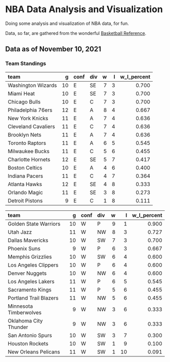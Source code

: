 # NBA Data Analysis and Visualization

Doing some analysis and visualization of NBA data, for fun.

Data, so far, are gathered from the wonderful [Basketball
Reference](https://www.basketball-reference.com/).

## Data as of November 10, 2021

### Team Standings

| team                |  g | conf | div | w | l | w\_l\_percent |
| :------------------ | -: | :--- | :-- | -: | -: | ------------: |
| Washington Wizards  | 10 | E    | SE  | 7 | 3 |         0.700 |
| Miami Heat          | 10 | E    | SE  | 7 | 3 |         0.700 |
| Chicago Bulls       | 10 | E    | C   | 7 | 3 |         0.700 |
| Philadelphia 76ers  | 12 | E    | A   | 8 | 4 |         0.667 |
| New York Knicks     | 11 | E    | A   | 7 | 4 |         0.636 |
| Cleveland Cavaliers | 11 | E    | C   | 7 | 4 |         0.636 |
| Brooklyn Nets       | 11 | E    | A   | 7 | 4 |         0.636 |
| Toronto Raptors     | 11 | E    | A   | 6 | 5 |         0.545 |
| Milwaukee Bucks     | 11 | E    | C   | 5 | 6 |         0.455 |
| Charlotte Hornets   | 12 | E    | SE  | 5 | 7 |         0.417 |
| Boston Celtics      | 10 | E    | A   | 4 | 6 |         0.400 |
| Indiana Pacers      | 11 | E    | C   | 4 | 7 |         0.364 |
| Atlanta Hawks       | 12 | E    | SE  | 4 | 8 |         0.333 |
| Orlando Magic       | 11 | E    | SE  | 3 | 8 |         0.273 |
| Detroit Pistons     |  9 | E    | C   | 1 | 8 |         0.111 |

| team                   |  g | conf | div | w |  l | w\_l\_percent |
| :--------------------- | -: | :--- | :-- | -: | -: | ------------: |
| Golden State Warriors  | 10 | W    | P   | 9 |  1 |         0.900 |
| Utah Jazz              | 11 | W    | NW  | 8 |  3 |         0.727 |
| Dallas Mavericks       | 10 | W    | SW  | 7 |  3 |         0.700 |
| Phoenix Suns           |  9 | W    | P   | 6 |  3 |         0.667 |
| Memphis Grizzlies      | 10 | W    | SW  | 6 |  4 |         0.600 |
| Los Angeles Clippers   | 10 | W    | P   | 6 |  4 |         0.600 |
| Denver Nuggets         | 10 | W    | NW  | 6 |  4 |         0.600 |
| Los Angeles Lakers     | 11 | W    | P   | 6 |  5 |         0.545 |
| Sacramento Kings       | 11 | W    | P   | 5 |  6 |         0.455 |
| Portland Trail Blazers | 11 | W    | NW  | 5 |  6 |         0.455 |
| Minnesota Timberwolves |  9 | W    | NW  | 3 |  6 |         0.333 |
| Oklahoma City Thunder  |  9 | W    | NW  | 3 |  6 |         0.333 |
| San Antonio Spurs      | 10 | W    | SW  | 3 |  7 |         0.300 |
| Houston Rockets        | 10 | W    | SW  | 1 |  9 |         0.100 |
| New Orleans Pelicans   | 11 | W    | SW  | 1 | 10 |         0.091 |
